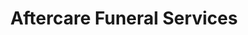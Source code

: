 ---
title: "Aftercare Funeral Services"
url: /tywyn/aftercare-funeral-services/
shop: funeral directors
---